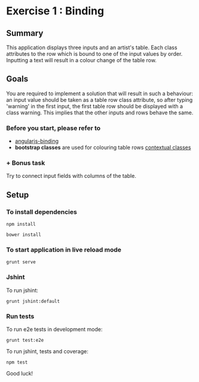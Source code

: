 # Exercise 1 : Binding

## Summary
This application displays three inputs and an artist's table. Each class attributes to the row which is bound to one of the input values by order. Inputting a text will result in a colour change of the table row.

## Goals
You are required to implement a solution that will result in such a behaviour:
an input value should be taken as a table row class attribute, so after typing 'warning' in the first input, the first table row should be displayed with a
 class warning. This implies that the other inputs and rows behave the same.

### Before you start, please refer to
* [angularjs-binding](https://egghead.io/lessons/angularjs-binding)
* **bootstrap classes** are used for colouring table rows [contextual classes](http://getbootstrap.com/css/#tables)

### + Bonus task
Try to connect input fields with columns of the table.

## Setup
 
### To install dependencies

    npm install
    
    bower install


### To start application in live reload mode

    grunt serve
    
### Jshint
To run jshint:
    
    grunt jshint:default

### Run tests

To run e2e tests in development mode:

    grunt test:e2e

To run jshint, tests and coverage:

    npm test

Good luck!
